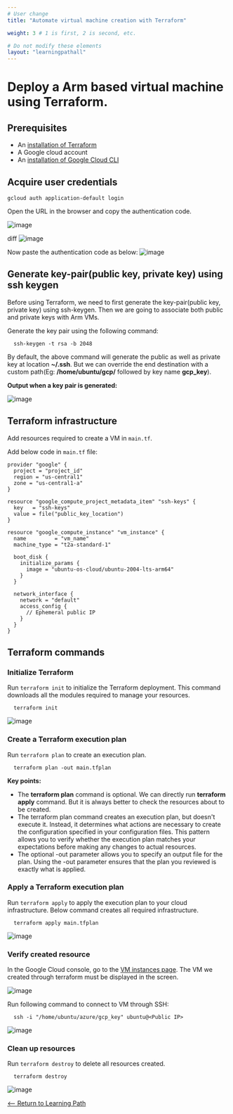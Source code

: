 ```yaml
---
# User change
title: "Automate virtual machine creation with Terraform"

weight: 3 # 1 is first, 2 is second, etc.

# Do not modify these elements
layout: "learningpathall"
---
```


# Deploy a Arm based virtual machine using Terraform.

## Prerequisites
* An [installation of Terraform](https://www.terraform.io/cli/install/apt)
* A Google cloud account
* An [installation of Google Cloud CLI](https://cloud.google.com/sdk/docs/install-sdk#deb)

## Acquire user credentials
```
gcloud auth application-default login
```
Open the URL in the browser and copy the authentication code.

![image](https://user-images.githubusercontent.com/67620689/204243048-f413184a-6478-480c-825d-241c5607353e.PNG)

diff
![image](https://user-images.githubusercontent.com/67620689/204244780-6c0542ab-4240-4be3-8272-fb1e6e38ec08.PNG)

Now paste the authentication code as below:
![image](https://user-images.githubusercontent.com/67620689/204242841-58e30570-1f88-4755-b3d2-32d7052a9b5d.PNG)

## Generate key-pair(public key, private key) using ssh keygen
Before using Terraform, we need to first generate the key-pair(public key, private key) using ssh-keygen. Then we are going to associate both public and private keys with Arm VMs.

Generate the key pair using the following command:
```
  ssh-keygen -t rsa -b 2048
``` 

By default, the above command will generate the public as well as private key at location **~/.ssh**. But we can override the end destination with a custom path(Eg: **/home/ubuntu/gcp/** followed by key name **gcp_key**).

**Output when a key pair is generated:**

![image](https://user-images.githubusercontent.com/67620689/204243311-cb5bb41b-e0ec-489c-987d-f54522486797.PNG)

## Terraform infrastructure
Add resources required to create a VM in `main.tf`.

Add below code in `main.tf` file:

```
provider "google" {
  project = "project_id"
  region = "us-central1"
  zone = "us-central1-a"
}

resource "google_compute_project_metadata_item" "ssh-keys" {
  key   = "ssh-keys"
  value = file("public_key_location")
}

resource "google_compute_instance" "vm_instance" {
  name         = "vm_name"
  machine_type = "t2a-standard-1"

  boot_disk {
    initialize_params {
      image = "ubuntu-os-cloud/ubuntu-2004-lts-arm64"
    }
  }

  network_interface {
    network = "default"
    access_config {
      // Ephemeral public IP
    }
  }
}
```

## Terraform commands

### Initialize Terraform
Run `terraform init` to initialize the Terraform deployment. This command downloads all the modules required to manage your resources.

```
  terraform init
```

![image](https://user-images.githubusercontent.com/67620689/204243851-df54e9a3-8c9f-402d-9265-25cb035d14b1.PNG)

### Create a Terraform execution plan

Run `terraform plan` to create an execution plan.
```
  terraform plan -out main.tfplan
```
**Key points:**

* The **terraform plan** command is optional. We can directly run **terraform apply** command. But it is always better to check the resources about to be created.
* The terraform plan command creates an execution plan, but doesn't execute it. Instead, it determines what actions are necessary to create the configuration specified in your configuration files. This pattern allows you to verify whether the execution plan matches your expectations before making any changes to actual resources.
* The optional -out parameter allows you to specify an output file for the plan. Using the -out parameter ensures that the plan you reviewed is exactly what is applied.

### Apply a Terraform execution plan
Run `terraform apply` to apply the execution plan to your cloud infrastructure. Below command creates all required infrastructure.

```
  terraform apply main.tfplan
```
![image](https://user-images.githubusercontent.com/67620689/204243999-583c2187-b9d1-4b91-9349-fe48b8089d45.PNG)

### Verify created resource
In the Google Cloud console, go to the [VM instances page](https://console.cloud.google.com/compute/instances?_ga=2.159262650.1220602700.1668410849-523068185.1662463135). The VM we created through terraform must be displayed in the screen.

![image](https://user-images.githubusercontent.com/67620689/204244210-00741212-de05-49f9-b4eb-e4943b809c70.PNG)

Run following command to connect to VM through SSH:

```
  ssh -i "/home/ubuntu/azure/gcp_key" ubuntu@<Public IP>
```
![image](https://user-images.githubusercontent.com/67620689/204244402-b0eeb224-de92-45fe-90a7-e10d2408da99.PNG)

### Clean up resources

Run `terraform destroy` to delete all resources created.

```
  terraform destroy
```
![image](https://user-images.githubusercontent.com/67620689/204245617-e95de65d-0fad-4bf2-95c8-8816f03d9fc2.PNG)

[<-- Return to Learning Path](/content/en/cloud/azure/#sections)
